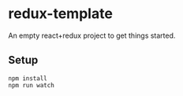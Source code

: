 # redux-template

An empty react+redux project to get things started.

## Setup

```
npm install
npm run watch
```
